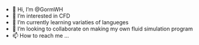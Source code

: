 - 👋 Hi, I’m @GormWH
- 👀 I’m interested in CFD
- 🌱 I’m currently learning variaties of langueges
- 💞️ I’m looking to collaborate on making my own fluid simulation program
- 📫 How to reach me ...

<!---
GormWH/GormWH is a ✨ special ✨ repository because its `README.md` (this file) appears on your GitHub profile.
You can click the Preview link to take a look at your changes.
--->
